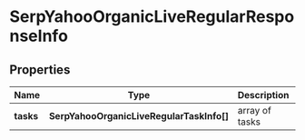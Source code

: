 # SerpYahooOrganicLiveRegularResponseInfo

## Properties

| Name | Type | Description | Notes |
|------------ | ------------- | ------------- | -------------|
**tasks** | **SerpYahooOrganicLiveRegularTaskInfo[]** | array of tasks |[optional]|